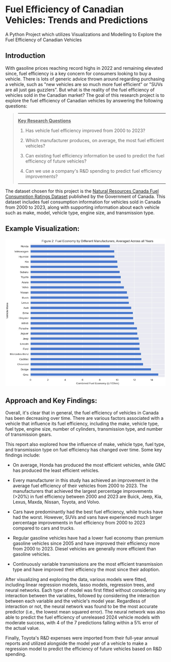 # Fuel Efficiency of Canadian Vehicles: Trends and Predictions
A Python Project which utilizes Visualizations and Modelling to Explore the Fuel Efficiency of Canadian Vehicles

## Introduction
With gasoline prices reaching record highs in 2022 and remaining elevated since, fuel efficiency is a key concern for consumers looking to buy a vehicle. There is lots of generic advice thrown around regarding purchasing a vehicle, such as "new vehicles are so much more fuel efficient" or "SUVs are all just gas guzzlers". But what is the reality of the fuel efficiency of vehicles sold in the Canadian market? The goal of this research project is to explore the fuel efficiency of Canadian vehicles by answering the following questions:
> -----
> <ins>**Key Research Questions**</ins>
>
> 1. Has vehicle fuel efficiency improved from 2000 to 2023?
>
> 2. Which manufacturer produces, on average, the most fuel efficient vehicles?
>
> 3. Can existing fuel efficiency information be used to predict the fuel efficiency of future vehicles?
>
> 4. Can we use a company's R&D spending to predict fuel efficiency improvements?
> -----

The dataset chosen for this project is the [Natural Resources Canada Fuel Consumption Ratings Dataset](https://open.canada.ca/data/en/dataset/98f1a129-f628-4ce4-b24d-6f16bf24dd64?fbclid=IwAR1rVpyNw3KJSeAcT6ryyCAADAnmB7uDtujvwlswFkOzaiLlnjIt29EekiY) published by the Government of Canada. This dataset includes fuel consumption information for vehicles sold in Canada from 2000 to 2023, along with supporting information about each vehicle such as make, model, vehicle type, engine size, and transmission type.

## Example Visualization:
![Fuel Efficiency By Manufacturer](/make_fuel_economy.jpg)

## Approach and Key Findings:
Overall, it's clear that in general, the fuel efficiency of vehicles in Canada has been decreasing over time. There are various factors associated with a vehicle that influence its fuel efficiency, including the make, vehicle type, fuel type, engine size, number of cylinders, transmission type, and number of transmission gears. 

This report also explored how the influence of make, vehicle type, fuel type, and transmission type on fuel efficiency has changed over time. Some key findings include:
- On average, Honda has produced the most efficient vehicles, while GMC has produced the least efficient vehicles.

- Every manufacturer in this study has achieved an improvement in the average fuel efficiency of their vehicles from 2000 to 2023. The manufacturers that achieved the largest percentage improvements (>20%) in fuel efficiency between 2000 and 2023 are Buick, Jeep, Kia, Lexus, Maxda, Nissan, Toyota, and Volvo. 

- Cars have predominantly had the best fuel efficiency, while trucks have had the worst. However, SUVs and vans have experienced much larger percentage improvements in fuel efficiency from 2000 to 2023 compared to cars and trucks.

- Regular gasoline vehicles have had a lower fuel economy than premium gasoline vehicles since 2005 and have improved their efficiency more from 2000 to 2023. Diesel vehicles are generally more efficient than gasoline vehicles.

- Continuously variable transmissions are the most efficient transmission type and have improved their efficiency the most since their adoption. 

After visualizing and exploring the data, various models were fitted, including linear regression models, lasso models, regression trees, and neural networks. Each type of model was first fitted without considering any interaction between the variables, followed by considering the interaction between each variable and the vehicle's model year. Regardless of interaction or not, the neural network was found to be the most accurate predictor (i.e., the lowest mean squared error). The neural network was also able to predict the fuel efficiency of unreleased 2024 vehicle models with moderate success, with 4 of the 7 predictions falling within a 5% error of the actual value.

Finally, Toyota's R&D expenses were imported from their full-year annual reports and utilized alongside the model year of a vehicle to make a regression model to predict the efficiency of future vehicles based on R&D spending.

